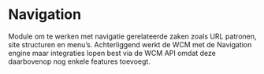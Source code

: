 # Navigation

Module om te werken met navigatie gerelateerde zaken zoals URL patronen, site structuren en menu’s. Achterliggend werkt de WCM met de Navigation engine maar integraties lopen best via de WCM API omdat deze daarbovenop nog enkele features toevoegt.
